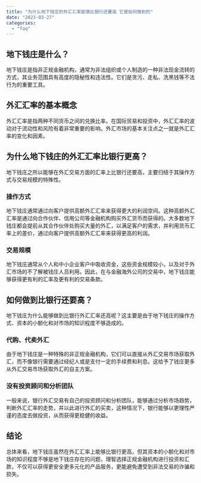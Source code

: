 ```yaml
---
title: "为什么地下钱庄的外汇汇率能够比银行还要高 它是如何做到的"
date: "2023-03-27"
categories: 
  - "faq"
---
```


## 地下钱庄是什么？

地下钱庄是指非正规金融机构，通常为非法组织或个人制造的一种非法现金流转的方式，其业务范围具有高度的隐秘性和违法性。它们是贪污、走私、洗黑钱等不法行为的重要工具。

## 外汇汇率的基本概念

外汇汇率是指两种不同货币之间的兑换比率。在国际贸易和投资中，外汇汇率的波动对于流动性和风险有着非常重要的影响。外汇市场的基本关注点之一就是外汇汇率的变化和因素。

## 为什么地下钱庄的外汇汇率比银行更高？

地下钱庄之所以能够在外汇交易方面的汇率上比银行还要高，主要归结于其操作方式与交易规模的特殊性。

### 操作方式

地下钱庄通常通过向客户提供高额外汇汇率来获得更大的利润空间。这种高额外汇汇率是通过向合作伙伴、信用公司等金融机构购买外汇货币而获得的。大多数地下钱庄都会提前从其合作伙伴处购买大量的外汇，以满足客户的需求，并利用货币汇率上的差价，通过向客户提供高额外汇汇率来获得更高的利润。

### 交易规模

地下钱庄通常从个人和中小企业客户中吸收资金，这些资金规模较小，以及对于外汇市场的不了解被钱庄人员利用。因此，在与金融海外公司的交易中，地下钱庄能够获得更有利的汇率及更有利的交易条款。

## 如何做到比银行还要高？

地下钱庄为什么能够做到比银行外汇汇率还高呢？这主要是由于地下钱庄的操作方式、资本的小额化和对市场的知识程度不够造成的。

### 代购、代卖外汇

由于地下钱庄是一种特殊的非正规金融机构，它们可以直接从外汇交易市场获取外汇，而不像银行需要通过经纪人或是支付一定的手续费和利息。这给予了钱庄更多从外汇交易市场获取外汇的自主方案。

### 没有投资顾问和分析团队

一般来说，银行外汇交易有自己的投资顾问和分析团队，能够通过分析市场趋势，判断外汇汇率的走势，并以此进行外汇的买卖，这种情况下，银行能够以更理性严谨的态度去做投资，从而获得更稳健的收益。

## 结论

总体来看，地下钱庄虽然在外汇汇率上能够比银行更高，但其资本的小额化和对市场的知识程度不够是地下钱庄存在的问题，理智选择正规金融机构进行投资和汇款，不仅可以获得更安全更多元化的产品服务，更能避免遭受到非法交易的诈骗和损失。
